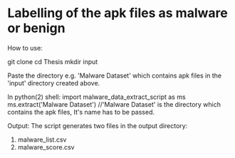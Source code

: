 # Labelling of the apk files as malware or benign

How to use:

git clone 
cd Thesis
mkdir input

Paste the directory e.g. 'Malware Dataset' which contains apk files in the 'input' directory created above.

In python(2) shell:
import malware_data_extract_script as ms
ms.extract('Malware Dataset') //'Malware Dataset' is the directory which contains the apk files, It's name has to be passed.

Output:
The script generates two files in the output directory:
1) malware_list.csv
2) malware_score.csv
